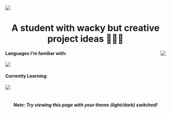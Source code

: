<a href="https://linkode.org/#P3ZSY9CLe9TBdfVP0eHFm1"><img src="https://i.postimg.cc/pLC625YV/1.png" style="max-height: 100%;"></a>
<h1 align="center">
A student with wacky but creative project ideas 👨🏻‍💻
</h1>
<div>
  <img src="https://github-readme-stats.vercel.app/api?username=Divdude77&theme=gotham&bg-color=0e1116&show_icons=true" align="right" style="">
  <h4>
    Languages I'm familiar with:
  </h4>
  <img src="https://skills.thijs.gg/icons?i=python,mysql,arduino">
  <h4>
    Currently Learning:
  </h4>
  <img src="https://skills.thijs.gg/icons?i=html,css,js">
  <h1></h1>
</div>
<h5 align="center">Note: Try viewing this page with your theme (light/dark) switched!</h5>
